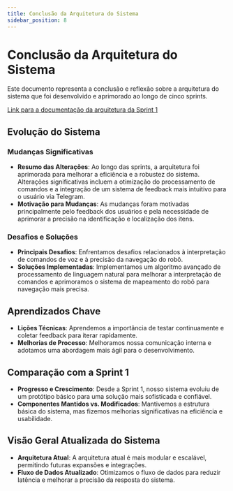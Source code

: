 ```yaml
---
title: Conclusão da Arquitetura do Sistema
sidebar_position: 8
---
```


# Conclusão da Arquitetura do Sistema

Este documento representa a conclusão e reflexão sobre a arquitetura do sistema que foi desenvolvido e aprimorado ao longo de cinco sprints.

[Link para a documentação da arquitetura da Sprint 1](https://2023m8t2-inteli.github.io/grupo2/sprint1/Arquitetura%20do%20sistema/)

## Evolução do Sistema

### Mudanças Significativas
- **Resumo das Alterações**: Ao longo das sprints, a arquitetura foi aprimorada para melhorar a eficiência e a robustez do sistema. Alterações significativas incluem a otimização do processamento de comandos e a integração de um sistema de feedback mais intuitivo para o usuário via Telegram.
- **Motivação para Mudanças**: As mudanças foram motivadas principalmente pelo feedback dos usuários e pela necessidade de aprimorar a precisão na identificação e localização dos itens.

### Desafios e Soluções
- **Principais Desafios**: Enfrentamos desafios relacionados à interpretação de comandos de voz e à precisão da navegação do robô.
- **Soluções Implementadas**: Implementamos um algoritmo avançado de processamento de linguagem natural para melhorar a interpretação de comandos e aprimoramos o sistema de mapeamento do robô para navegação mais precisa.

## Aprendizados Chave
- **Lições Técnicas**: Aprendemos a importância de testar continuamente e coletar feedback para iterar rapidamente.
- **Melhorias de Processo**: Melhoramos nossa comunicação interna e adotamos uma abordagem mais ágil para o desenvolvimento.

## Comparação com a Sprint 1
- **Progresso e Crescimento**: Desde a Sprint 1, nosso sistema evoluiu de um protótipo básico para uma solução mais sofisticada e confiável.
- **Componentes Mantidos vs. Modificados**: Mantivemos a estrutura básica do sistema, mas fizemos melhorias significativas na eficiência e usabilidade.

## Visão Geral Atualizada do Sistema
- **Arquitetura Atual**: A arquitetura atual é mais modular e escalável, permitindo futuras expansões e integrações.
- **Fluxo de Dados Atualizado**: Otimizamos o fluxo de dados para reduzir latência e melhorar a precisão da resposta do sistema.
